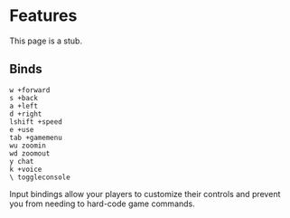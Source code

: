 <h1 class="mb-5">
Features
</h1>

<div class="alert alert-warning" role="alert">
  This page is a stub.
</div>

## Binds
<pre><code>w +forward
s +back
a +left
d +right
lshift +speed
e +use
tab +gamemenu
wu zoomin
wd zoomout
y chat
k +voice
\ toggleconsole</code></pre>

<p class="mb-5">
  Input bindings allow your players to customize their controls and prevent you
  from needing to hard-code game commands.
</p>

